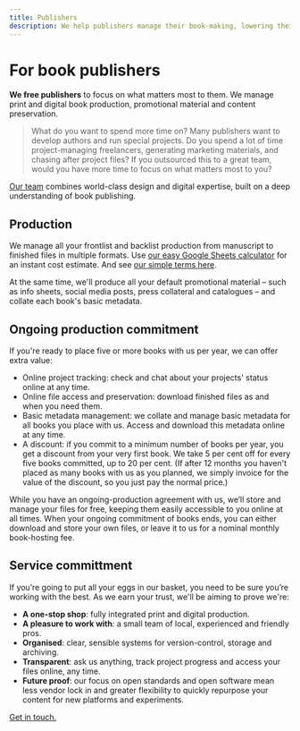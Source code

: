 ```yaml
---
title: Publishers
description: We help publishers manage their book-making, lowering their costs and freeing their time to focus on authors and special projects.
---
```


# For book publishers

**We free publishers** to focus on what matters most to them. We manage print and digital book production, promotional material and content preservation.

> What do you want to spend more time on? Many publishers want to develop authors and run
special projects. Do you spend a lot of time project-managing freelancers, generating marketing materials, and
chasing after project files? If you outsourced this to a great team, would you have more time to focus on what
matters most to you?

[Our team]({{site.baseurl}}/team) combines world-class design and digital expertise, built on a deep understanding of book publishing.

## Production

We manage all your frontlist and backlist production from manuscript to finished files in multiple formats. Use [our easy Google Sheets calculator](https://docs.google.com/spreadsheets/d/1UryqTYbQLNvFPcYEK3ifSjS_E9opJgvnFyOeu2IMsiU/edit?usp=sharing) for an instant cost estimate. And see [our simple terms here]({{site.baseurl}}/terms).

At the same time, we'll produce all your default promotional material – such as info sheets, social media posts, press collateral and catalogues – and collate each book's basic metadata.

## Ongoing production commitment

If you're ready to place five or more books with us per year, we can offer extra value:

* Online project tracking: check and chat about your projects' status online at any time.
* Online file access and preservation: download finished files as and when you need them.
* Basic metadata management: we collate and manage basic metadata for all books you place with us. Access and download this metadata online at any time.
* A discount: if you commit to a minimum number of books per year, you get a discount from your very first book. We take 5&nbsp;per&nbsp;cent off for every five books committed, up to 20&nbsp;per&nbsp;cent. (If after 12 months you haven't placed as many books with us as you planned, we simply invoice for the value of the discount, so you just pay the normal price.)

While you have an ongoing-production agreement with us, we’ll store and manage your files for free, keeping
them easily accessible to you online at all times. When your ongoing commitment of books ends, you can either
download and store your own files, or leave it to us for a nominal monthly book-hosting fee.

## Service committment

If you’re going to put all your eggs in our basket, you need to be sure you’re working with the best. As we earn your trust, we'll be aiming to prove we're:

* **A one-stop shop**: fully integrated print and digital production.
* **A pleasure to work with**: a small team of local, experienced and friendly pros.
* **Organised**: clear, sensible systems for version-control, storage and archiving.
* **Transparent**: ask us anything, track project progress and access your files online, any time.
* **Future proof**: our focus on open standards and open software mean less vendor lock in and greater flexibility to quickly repurpose your content for new platforms and experiments.

[Get in touch.]({{site.baseurl}}/team)
